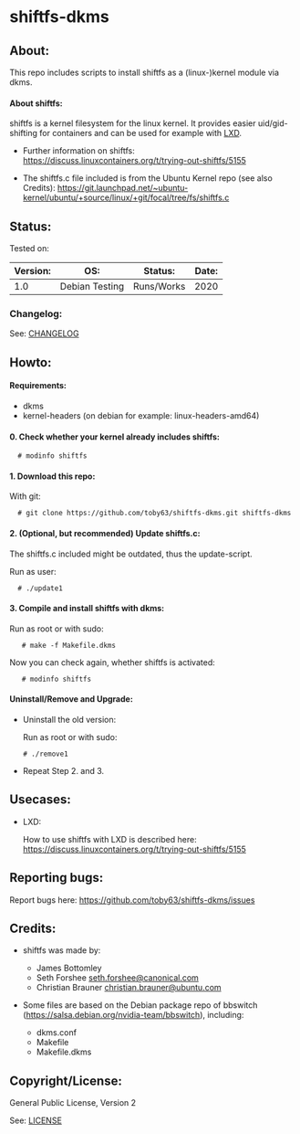 
# shiftfs-dkms

About:
------

This repo includes scripts to install shiftfs as a (linux-)kernel module via dkms.

#### About shiftfs:

shiftfs is a kernel filesystem for the linux kernel.
It provides easier uid/gid-shifting for containers and can be used for example with [LXD](https://linuxcontainers.org/lxd/).

* Further information on shiftfs:
https://discuss.linuxcontainers.org/t/trying-out-shiftfs/5155

* The shiftfs.c file included is from the Ubuntu Kernel repo (see also Credits):
https://git.launchpad.net/~ubuntu-kernel/ubuntu/+source/linux/+git/focal/tree/fs/shiftfs.c


Status:
-------
Tested on:

Version: | OS:            | Status:    | Date:
---      | ---            | ---        | ---
1.0      | Debian Testing | Runs/Works | 2020


### Changelog:

See: [CHANGELOG](CHANGELOG)


Howto:
------

#### Requirements:
 * dkms
 * kernel-headers (on debian for example: linux-headers-amd64)

#### 0. Check whether your kernel already includes shiftfs:

      # modinfo shiftfs

#### 1. Download this repo:
  
 With git:

      # git clone https://github.com/toby63/shiftfs-dkms.git shiftfs-dkms


#### 2. (Optional, but recommended) Update shiftfs.c:

 The shiftfs.c included might be outdated, thus the update-script.

 Run as user:

      # ./update1


#### 3. Compile and install shiftfs with dkms:

 Run as root or with sudo:

       # make -f Makefile.dkms

 Now you can check again, whether shiftfs is activated:

       # modinfo shiftfs

#### Uninstall/Remove and Upgrade:

 * Uninstall the old version:

   Run as root or with sudo:

       # ./remove1

 * Repeat Step 2. and 3.


Usecases:
---------

* LXD:

  How to use shiftfs with LXD is described here:
  https://discuss.linuxcontainers.org/t/trying-out-shiftfs/5155


Reporting bugs:
---------------

 Report bugs here:
 https://github.com/toby63/shiftfs-dkms/issues


Credits:
--------

* shiftfs was made by:
   * James Bottomley
   * Seth Forshee <seth.forshee@canonical.com>
   * Christian Brauner <christian.brauner@ubuntu.com>

* Some files are based on the Debian package repo of bbswitch (https://salsa.debian.org/nvidia-team/bbswitch), including:
   * dkms.conf
   * Makefile
   * Makefile.dkms


Copyright/License:
------------------

General Public License, Version 2

See: [LICENSE](LICENSE)


